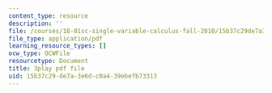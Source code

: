 ```yaml
---
content_type: resource
description: ''
file: /courses/18-01sc-single-variable-calculus-fall-2010/15b37c29de7a3e6dc0a439ebefb73313_MK_0QHbUnIA.pdf
file_type: application/pdf
learning_resource_types: []
ocw_type: OCWFile
resourcetype: Document
title: 3play pdf file
uid: 15b37c29-de7a-3e6d-c0a4-39ebefb73313
---
```

